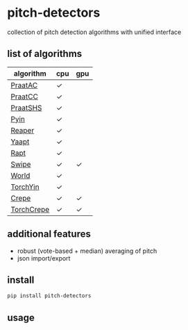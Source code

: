 # pitch-detectors
collection of pitch detection algorithms with unified interface

## list of algorithms

| algorithm  | cpu | gpu |
|------------|-----|-----|
| [PraatAC](https://parselmouth.readthedocs.io/en/stable/api_reference.html#parselmouth.Sound.to_pitch_ac)    |  ✓  |     |
| [PraatCC](https://parselmouth.readthedocs.io/en/stable/api_reference.html#parselmouth.Sound.to_pitch_cc)    |  ✓  |     |
| [PraatSHS](https://parselmouth.readthedocs.io/en/stable/api_reference.html#parselmouth.Sound.to_pitch_shs)   |  ✓  |     |
| [Pyin](https://librosa.org/doc/latest/generated/librosa.pyin.html)       |  ✓  |     |
| [Reaper](https://github.com/r9y9/pyreaper)     |  ✓  |     |
| [Yaapt](http://bjbschmitt.github.io/AMFM_decompy/pYAAPT.html#amfm_decompy.pYAAPT.yaapt)      |  ✓  |     |
| [Rapt](https://pysptk.readthedocs.io/en/stable/generated/pysptk.sptk.rapt.html)       |  ✓  |     |
| [Swipe](https://pysptk.readthedocs.io/en/stable/generated/pysptk.sptk.swipe.html)      |  ✓  |  ✓  |
| [World](https://github.com/JeremyCCHsu/Python-Wrapper-for-World-Vocoder)      |  ✓  |     |
| [TorchYin](https://github.com/brentspell/torch-yin)   |  ✓  |     |
| [Crepe](https://github.com/marl/crepe)      |  ✓  |  ✓  |
| [TorchCrepe](https://github.com/maxrmorrison/torchcrepe) |  ✓  |  ✓  |


## additional features
- robust (vote-based + median) averaging of pitch
- json import/export

## install
```bash
pip install pitch-detectors
```

## usage
